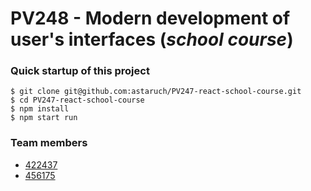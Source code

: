 # PV248 - Modern development of user's interfaces (_school course_)


### Quick startup of this project
```
$ git clone git@github.com:astaruch/PV247-react-school-course.git
$ cd PV247-react-school-course
$ npm install
$ npm start run
```

### Team members
- [422437](https://github.com/astaruch) 
- [456175](https://github.com/njuro)
